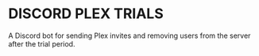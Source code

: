 # DISCORD PLEX TRIALS
A Discord bot for sending Plex invites and removing users from the server after the trial period.
